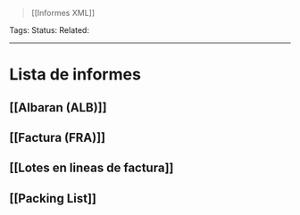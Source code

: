 > [[Informes XML]]

Tags: 
Status: 
Related: 

___

# Lista de informes

## [[Albaran (ALB)]]
## [[Factura (FRA)]]
## [[Lotes en lineas de factura]]
## [[Packing List]]